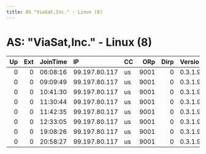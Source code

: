 ```yaml
---
title: AS "ViaSat,Inc." - Linux (8)
---
```


# AS: "ViaSat,Inc." - Linux (8)

|   Up |   Ext | JoinTime   | IP            | CC   |   ORp |   Dirp | Version   | Contact   | Nickname   |   eFamMembers |
|-----:|------:|:-----------|:--------------|:-----|------:|-------:|:----------|:----------|:-----------|--------------:|
|    0 |     0 | 06:08:16   | 99.197.80.117 | us   |  9001 |      0 | 0.3.1.9   | None      | OrbotRelay |             1 |
|    0 |     0 | 09:09:49   | 99.197.80.117 | us   |  9001 |      0 | 0.3.1.9   | None      | OrbotRelay |             1 |
|    0 |     0 | 10:41:30   | 99.197.80.117 | us   |  9001 |      0 | 0.3.1.9   | None      | OrbotRelay |             1 |
|    0 |     0 | 11:30:44   | 99.197.80.117 | us   |  9001 |      0 | 0.3.1.9   | None      | OrbotRelay |             1 |
|    0 |     0 | 11:42:35   | 99.197.80.117 | us   |  9001 |      0 | 0.3.1.9   | None      | OrbotRelay |             1 |
|    0 |     0 | 12:33:05   | 99.197.80.117 | us   |  9001 |      0 | 0.3.1.9   | None      | OrbotRelay |             1 |
|    0 |     0 | 19:08:26   | 99.197.80.117 | us   |  9001 |      0 | 0.3.1.9   | None      | OrbotRelay |             1 |
|    0 |     0 | 20:58:27   | 99.197.80.117 | us   |  9001 |      0 | 0.3.1.9   | None      | OrbotRelay |             1 |
